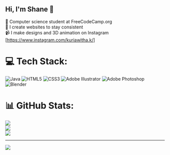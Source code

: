 ## Hi, I'm Shane 🚀

🧠  Computer science student at FreeCodeCamp.org</br>
🤸  I create websites to stay consistent</br>
📹  I make designs and 3D animation on Instagram [https://www.instagram.com/kuriawitha.k/]


# 💻 Tech Stack:
![Java](https://img.shields.io/badge/java-%23ED8B00.svg?style=for-the-badge&logo=openjdk&logoColor=white) ![HTML5](https://img.shields.io/badge/html5-%23E34F26.svg?style=for-the-badge&logo=html5&logoColor=white) ![CSS3](https://img.shields.io/badge/css3-%231572B6.svg?style=for-the-badge&logo=css3&logoColor=white) ![Adobe Illustrator](https://img.shields.io/badge/adobe%20illustrator-%23FF9A00.svg?style=for-the-badge&logo=adobe%20illustrator&logoColor=white) ![Adobe Photoshop](https://img.shields.io/badge/adobe%20photoshop-%2331A8FF.svg?style=for-the-badge&logo=adobe%20photoshop&logoColor=white) ![Blender](https://img.shields.io/badge/blender-%23F5792A.svg?style=for-the-badge&logo=blender&logoColor=white)
# 📊 GitHub Stats:
![](https://github-readme-stats.vercel.app/api?username=Decodingprince&theme=merko&hide_border=false&include_all_commits=false&count_private=false)<br/>
![](https://nirzak-streak-stats.vercel.app/?user=Decodingprince&theme=merko&hide_border=false)<br/>
![](https://github-readme-stats.vercel.app/api/top-langs/?username=Decodingprince&theme=merko&hide_border=false&include_all_commits=false&count_private=false&layout=compact)

---
[![](https://visitcount.itsvg.in/api?id=Decodingprince&icon=0&color=0)](https://visitcount.itsvg.in)

<!-- Proudly created with GPRM ( https://gprm.itsvg.in ) -->
